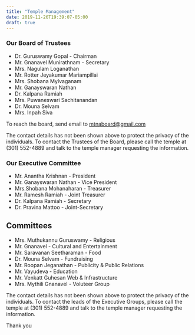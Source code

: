 ```yaml
---
title: "Temple Management"
date: 2019-11-26T19:39:07-05:00
draft: true
---
```


### Our Board of Trustees

- Dr. Guruswamy Gopal - Chairman
- Mr. Gnanavel Munirathnam - Secretary
- Mrs. Nagulam Loganathan
- Mr. Rotter Jeyakumar Mariampillai
- Mrs. Shobana Mylvaganam
- Mr. Ganayswaran Nathan
- Dr. Kalpana Ramiah
- Mrs. Puwaneswari Sachitanandan
- Dr. Mouna Selvam
- Mrs. Inpah Siva

To reach the board, send email to mtnaboard@gmail.com

The contact details has not been shown above to protect the privacy of the individuals. To contact the Trustees of the Board, please call the temple at (301) 552-4889 and talk to the temple manager requesting the information.

### Our Executive Committee

- Mr. Anantha Krishnan - President
- Mr. Ganayswaran Nathan - Vice President 
- Mrs.Shobana Mohanaharan - Treasurer
- Mr. Ramesh Ramiah - Joint Treasurer
- Dr. Kalpana Ramiah - Secretary
- Dr. Pravina Mattoo - Joint-Secretary

## Committees

- Mrs. Muthukannu Guruswamy - Religious
- Mr. Gnanavel - Cultural and Entertainment
- Mr. Saravanan Seetharaman - Food
- Dr. Mouna Selvam - Fundraising
- Mr. Roopan Jeganathan - Publicity & Public Relations
- Mr. Vayudeva - Education
- Mr. Venkatt Guhesan Web & Infrastructure
- Mrs. Mythili Gnanavel - Voluteer Group

The contact details has not been shown above to protect the privacy of the individuals. To contact the leads of the Executive Groups, please call the temple at (301) 552-4889 and talk to the temple manager requesting the information.

Thank you